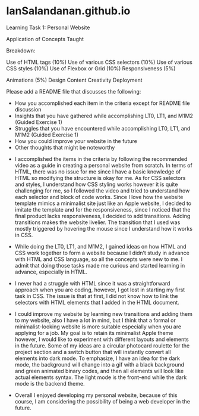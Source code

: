# IanSalandanan.github.io
 Learning Task 1: Personal Website

Application of Concepts Taught

Breakdown:

Use of HTML tags (10%)
Use of various CSS selectors (10%)
Use of various CSS styles (10%)
Use of Flexbox or Grid (10%)
Responsiveness (5%)

Animations (5%)
Design
Content
Creativity
Deployment

Please add a README file that discusses the following:

* How you accomplished each item in the criteria except for README file discussion
* Insights that you have gathered while accomplishing LT0, LT1, and M1M2 (Guided Exercise 1)
* Struggles that you have encountered while accomplishing LT0, LT1, and M1M2 (Guided Exercise 1)
* How you could improve your website in the future
* Other thoughts that might be noteworthy

-	I accomplished the items in the criteria by following the recommended video as a guide in creating a personal website from scratch. In terms of HTML, there was no issue for me since I have a basic knowledge of HTML so modifying the structure is okay for me. As for CSS selectors and styles, I understand how CSS styling works however it is quite challenging for me, so I followed the video and tried to understand how each selector and block of code works. Since I love how the website template mimics a minimalist site just like an Apple website, I decided to imitate the template and for the responsiveness, since I noticed that the final product lacks responsiveness, I decided to add transitions. Adding transitions makes the website livelier. The transition that I used was mostly triggered by hovering the mouse since I understand how it works in CSS.

-	While doing the LT0, LT1, and M1M2, I gained ideas on how HTML and CSS work together to form a website because I didn’t study in advance with HTML and CSS language, so all the concepts were new to me. I admit that doing those tasks made me curious and started learning in advance, especially in HTML. 


-	I never had a struggle with HTML since it was a straightforward approach when you are coding, however, I got lost in starting my first task in CSS. The issue is that at first, I did not know how to link the selectors with HTML elements that I added in the HTML document.

-	I could improve my website by learning new transitions and adding them to my website, also I have a lot in mind, but I think that a formal or minimalist-looking website is more suitable especially when you are applying for a job. My goal is to retain its minimalist Apple theme however, I would like to experiment with different layouts and elements in the future. Some of my ideas are a circular photocard roulette for the project section and a switch button that will instantly convert all elements into dark mode. To emphasize, I have an idea for the dark mode, the background will change into a gif with a black background and green animated binary codes, and then all elements will look like actual elements syntax. The light mode is the front-end while the dark mode is the backend theme. 

-	Overall I enjoyed developing my personal website, because of this course, I am considering the possibility of being a web developer in the future.
